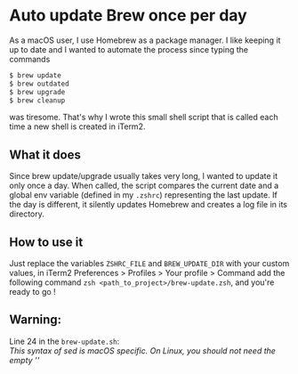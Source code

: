 # Auto update Brew once per day

As a macOS user, I use Homebrew as a package manager. I like keeping it up to date and I wanted to automate the process since typing the commands
```bash
$ brew update
$ brew outdated
$ brew upgrade
$ brew cleanup
```
was tiresome. That's why I wrote this small shell script that is called each time a new shell is created in iTerm2.

## What it does

Since brew update/upgrade usually takes very long, I wanted to update it only once a day.
When called, the script compares the current date and a global env variable (defined in my `.zshrc`) representing the last update. If the day is different, it silently updates Homebrew and creates a log file in its directory.

## How to use it

Just replace the variables `ZSHRC_FILE` and `BREW_UPDATE_DIR` with your custom values, in iTerm2 Preferences > Profiles > Your profile > Command add the following command `zsh <path_to_project>/brew-update.zsh`, and you're ready to go !

## Warning:

Line 24 in the `brew-update.sh`: \
*This syntax of sed is macOS specific. On Linux, you should not need the empty ''*
